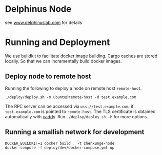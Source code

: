 # Delphinus Node

see www.delphinuslab.com for details

# Running and Deployment
We use [buildkit](https://docs.docker.com/develop/develop-images/build_enhancements/) to facilitate docker image building. Cargo caches are stored locally. So that we can incrementally build docker images.

## Deploy node to remote host

Running the following to deploy a node on remote host `remote-host`.
```
./deploy/deploy.sh -m ubuntu@remote-host -d test.example.com
```

The RPC server can be accessed via `wss://test.example.com`, if `test.example.com` is pointed to `remote-host`.
The TLS certificate is obtained automatically with [caddy](https://caddyserver.com/).
Run `./deploy/deploy.sh -h` for more options.

## Running a smallish network for development

```
DOCKER_BUILDKIT=1 docker build . -t zhenxunge-node
docker-compose -f deploy/dev/docker-compose.yml up
```
